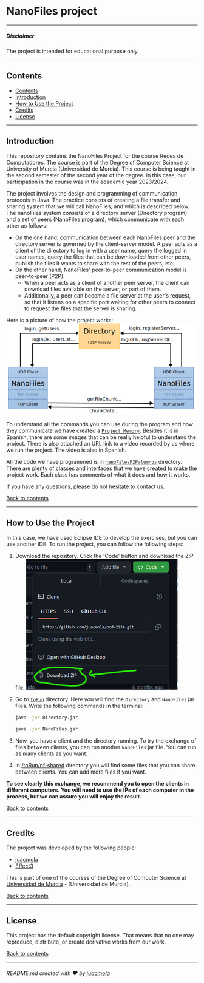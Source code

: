# NanoFiles project

---

##### Disclaimer

The project is intended for educational purpose only.

---

## Contents

  - [Contents](#contents)
  - [Introduction](#introduction)
  - [How to Use the Project](#how-to-use-the-project)
  - [Credits](#credits)
  - [License](#license)

---

## Introduction

This repository contains the NanoFiles Project for the course Redes de Computadores. The course is part of the Degree of Computer Science at University of Murcia (Universidad de Murcia). This course is being taught in the second semester of the second year of the degree. In this case, our participation in the course was in the academic year 2023/2024.

The project involves the design and programming of communication protocols in Java. The practice consists of creating a file transfer and sharing system that we will call NanoFiles, and which is described below.
The nanoFiles system consists of a directory server (Directory program) and a set of peers (NanoFiles program), which communicate with each other as follows:

- On the one hand, communication between each NanoFiles peer and the directory server is governed by the client-server model. A peer acts as a client of the directory to log in with a user name, query the logged in user names, query the files that can be downloaded from other peers, publish the files it wants to share with the rest of the peers, etc.
- On the other hand, NanoFiles' peer-to-peer communication model is peer-to-peer (P2P).
  - When a peer acts as a client of another peer server, the client can download files available on the server, or part of them.
  - Additionally, a peer can become a file server at the user's request, so that it listens on a specific port waiting for other peers to connect to request the files that the server is sharing.

Here is a picture of how the project works:
![components](./img/components.png)

To understand all the commands you can use during the program and how they communicate we have created a [`Project Memory`](./ProjectMemory.pdf). Besides it is in Spanish, there are some images that can be really helpful to understand the project. There is also attached an URL link to a video recorded by us where we run the project. The video is also in Spanish.

All the code we have programmed is in [`nanoFilesP2Palumnos`](./nanoFilesP2Palumnos) directory. There are plenty of classes and interfaces that we have created to make the project work. Each class has comments of what it does and how it works.

If you have any questions, please do not hesitate to contact us.

[Back to contents](#contents)

---

## How to Use the Project

In this case, we have used Eclipse IDE to develop the exercises, but you can use another IDE.
To run the project, you can follow the following steps:

1. Download the repository. Click the 'Code' button and download the ZIP file.
![Download ZIP|10x10](./img/download_zip.png)
1. Go to [`toRun`](./toRun) directory. Here you will find the `Directory` and `NanoFiles` jar files. Write the following commands in the terminal:

    ```bash
    java -jar Directory.jar
    ```

    ```bash
    java -jar NanoFiles.jar
    ```

2. Now, you have a client and the directory running. To try the exchange of files between clients, you can run another `NanoFiles` jar file. You can run as many clients as you want.
3. In [/toRun/nf-shared](./toRun/nf-shared) directory you will find some files that you can share between clients. You can add more files if you want.

**To see clearly this exchange, we recommend you to open the clients in different computers. You will need to use the IPs of each computer in the process, but we can assure you will enjoy the result.**

[Back to contents](#contents)

---

## Credits

The project was developed by the following people:

- [juacmola](https://github.com/juacmola)
- [Effect3](https://github.com/Effect3)

This is part of one of the courses of the Degree of Computer Science at [Universidad de Murcia](https://www.um.es/web/estudios/grados/informatica) - (Universidad de Murcia).

[Back to contents](#contents)

---

## License

This project has the default copyright license. That means that no one may reproduce, distribute, or create derivative works from our work.

[Back to contents](#contents)

---
###### README.md created with ❤️ by [juacmola](https://github.com/juacmola)
